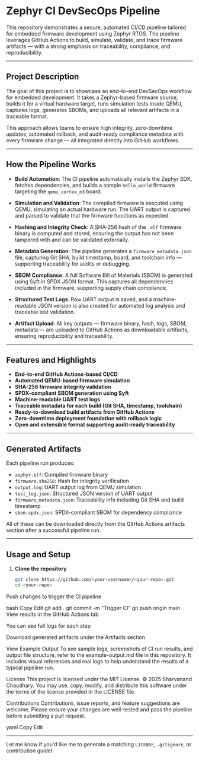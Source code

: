 # Zephyr CI DevSecOps Pipeline

This repository demonstrates a secure, automated CI/CD pipeline tailored for embedded firmware development using Zephyr RTOS. The pipeline leverages GitHub Actions to build, simulate, validate, and trace firmware artifacts — with a strong emphasis on traceability, compliance, and reproducibility.

---

## **Project Description**

The goal of this project is to showcase an end-to-end DevSecOps workflow for embedded development. It takes a Zephyr-based firmware source, builds it for a virtual hardware target, runs simulation tests inside QEMU, captures logs, generates SBOMs, and uploads all relevant artifacts in a traceable format.

This approach allows teams to ensure high integrity, zero-downtime updates, automated rollback, and audit-ready compliance metadata with every firmware change — all integrated directly into GitHub workflows.

---

## **How the Pipeline Works**

- **Build Automation**: The CI pipeline automatically installs the Zephyr SDK, fetches dependencies, and builds a sample `hello_world` firmware targeting the `qemu_cortex_m3` board.
  
- **Simulation and Validation**: The compiled firmware is executed using QEMU, simulating an actual hardware run. The UART output is captured and parsed to validate that the firmware functions as expected.

- **Hashing and Integrity Check**: A SHA-256 hash of the `.elf` firmware binary is computed and stored, ensuring the output has not been tampered with and can be validated externally.

- **Metadata Generation**: The pipeline generates a `firmware_metadata.json` file, capturing Git SHA, build timestamp, board, and toolchain info — supporting traceability for audits or debugging.

- **SBOM Compliance**: A full Software Bill of Materials (SBOM) is generated using Syft in SPDX JSON format. This captures all dependencies included in the firmware, supporting supply chain compliance.

- **Structured Test Logs**: Raw UART output is saved, and a machine-readable JSON version is also created for automated log analysis and traceable test validation.

- **Artifact Upload**: All key outputs — firmware binary, hash, logs, SBOM, metadata — are uploaded to GitHub Actions as downloadable artifacts, ensuring reproducibility and traceability.

---

## **Features and Highlights**

- **End-to-end GitHub Actions-based CI/CD**
- **Automated QEMU-based firmware simulation**
- **SHA-256 firmware integrity validation**
- **SPDX-compliant SBOM generation using Syft**
- **Machine-readable UART test logs**
- **Traceable metadata for each build (Git SHA, timestamp, toolchain)**
- **Ready-to-download build artifacts from GitHub Actions**
- **Zero-downtime deployment foundation with rollback logic**
- **Open and extensible format supporting audit-ready traceability**

---

## **Generated Artifacts**

Each pipeline run produces:

- `zephyr.elf`: Compiled firmware binary
- `firmware.sha256`: Hash for integrity verification
- `output.log`: UART output log from QEMU simulation
- `test_log.json`: Structured JSON version of UART output
- `firmware_metadata.json`: Traceability info including Git SHA and build timestamp
- `sbom.spdx.json`: SPDX-compliant SBOM for dependency compliance

All of these can be downloaded directly from the GitHub Actions artifacts section after a successful pipeline run.

---

## **Usage and Setup**

1. **Clone the repository**
   ```bash
   git clone https://github.com/<your-username>/<your-repo>.git
   cd <your-repo>
Push changes to trigger the CI pipeline

bash
Copy
Edit
git add .
git commit -m "Trigger CI"
git push origin main
View results in the GitHub Actions tab

You can see full logs for each step

Download generated artifacts under the Artifacts section

View Example Output
To see sample logs, screenshots of CI run results, and output file structure, refer to the example-output.md file in this repository. It includes visual references and real logs to help understand the results of a typical pipeline run.

License
This project is licensed under the MIT License.
© 2025 Sharvanand Chaudhary. You may use, copy, modify, and distribute this software under the terms of the license provided in the LICENSE file.

Contributions
Contributions, issue reports, and feature suggestions are welcome. Please ensure your changes are well-tested and pass the pipeline before submitting a pull request.

yaml
Copy
Edit

---

Let me know if you'd like me to generate a matching `LICENSE`, `.gitignore`, or contribution guidel
